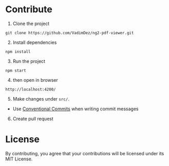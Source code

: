 # Contribute

1. Clone the project

```
git clone https://github.com/VadimDez/ng2-pdf-viewer.git
```

2. Install dependencies

```
npm install
```

3. Run the project

```
npm start
```

4. then open in browser

```
http://localhost:4200/
```

5. Make changes under `src/`.

- Use [Conventional Commits](https://www.conventionalcommits.org/en/v1.0.0/) when writing commit messages

6. Create pull request

# License

By contributing, you agree that your contributions will be licensed under its MIT License.
